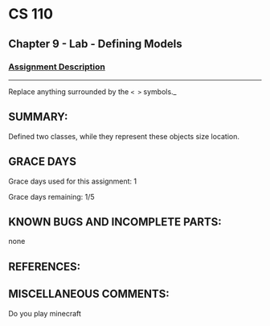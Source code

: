 # CS 110
## Chapter 9 - Lab - Defining Models

### [Assignment Description](https://docs.google.com/document/d/15DfkIaMl1zTHGfpNH6NFQGl9UYp_GamYK79O8CZCddc/edit?usp=sharing)

***
Replace anything surrounded by the `< >` symbols._

## SUMMARY:
 Defined two classes, while they represent these objects size location. 

## GRACE DAYS
Grace days used for this assignment: 1

Grace days remaining: 1/5

## KNOWN BUGS AND INCOMPLETE PARTS:
 none

## REFERENCES:

## MISCELLANEOUS COMMENTS:
 Do you play minecraft
